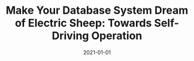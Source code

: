 ---
title: "Make Your Database System Dream of Electric Sheep: Towards Self-Driving Operation"
collection: publications
permalink: /publication/2021-01-01-pavlo21-vldb
date: 2021-01-01
authors: 'Andy Pavlo, Matthew Butrovich, Lin Ma, Prashanth Menon, Wan Shen Lim, Dana Van Aken, William Zhang'
venue: 'Proceedings of the VLDB Endowment'
paperurl: 'http://danavanaken.com/files/pavlo21-vldb.pdf'
citation: 'Andy Pavlo, Matthew Butrovich, Lin Ma, Prashanth Menon, Wan Shen Lim, Dana Van Aken, William Zhang. <i>Proceedings of the VLDB Endowment</i>, 2021.'
---